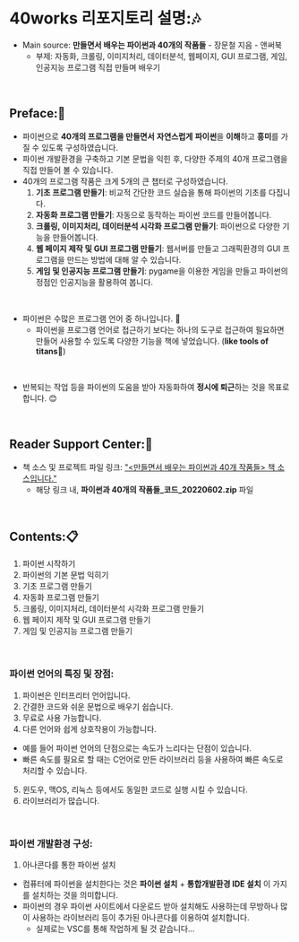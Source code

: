 # 40works 리포지토리 설명::notes:
- Main source: **만들면서 배우는 파이썬과 40개의 작품들** - 장문철 지음 - 앤써북
  - 부제: 자동화, 크롤링, 이미지처리, 데이터분석, 웹페이지, GUI 프로그램, 게임, 인공지능 프로그램 직접 만들며 배우기

<br>

## Preface::bookmark_tabs:
- 파이썬으로 **40개의 프로그램을 만들면서** **자연스럽게** **파이썬**을 **이해**하고 **흥미**를 가질 수 있도록 구성하였습니다.
- 파이썬 개발환경을 구축하고 기본 문법을 익힌 후, 다양한 주제의 40개 프로그램을 직접 만들어 볼 수 있습니다.
- 40개의 프로그램 작품은 크게 5개의 큰 챕터로 구성하였습니다.
    1. **기초 프로그램 만들기**: 비교적 간단한 코드 실습을 통해 파이썬의 기초를 다집니다.
    2. **자동화 프로그램 만들기**: 자동으로 동작하는 파이썬 코드를 만들어봅니다.
    3. **크롤링, 이미지처리, 데이터분석 시각화 프로그램 만들기**: 파이썬으로 다양한 기능을 만들어봅니다.
    4. **웹 페이지 제작 및 GUI 프로그램 만들기**: 웹서버를 만들고 그래픽환경의 GUI 프로그램을 만드는 방법에 대해 알 수 있습니다.
    5. **게임 및 인공지능 프로그램 만들기**: pygame을 이용한 게임을 만들고 파이썬의 정점인 인공지능을 활용하여 봅니다.

<br>

- 파이썬은 수많은 프로그램 언어 중 하나입니다. :snake:
  - 파이썬을 프로그램 언어로 접근하기 보다는 하나의 도구로 접근하여 필요하면 만들어 사용할 수 있도록 다양한 기능을 책에 넣었습니다. (**like tools of titans**:trident:)

<br>

- 반복되는 작업 등을 파이썬의 도움을 받아 자동화하여 **정시에 퇴근**하는 것을 목표로 합니다. :blush:

<br>

## Reader Support Center::open_file_folder:
- 책 소스 및 프로젝트 파일 링크: <a href="https://cafe.naver.com/answerbook/4080" target="_blank">"<만들면서 배우는 파이썬과 40개 작품들> 책 소스입니다."</a>
  - 해당 링크 내, **파이썬과 40개의 작품들_코드_20220602.zip** 파일

<br>

## Contents::clipboard:
1. 파이썬 시작하기
2. 파이썬의 기본 문법 익히기
3. 기초 프로그램 만들기
4. 자동화 프로그램 만들기
5. 크롤링, 이미지처리, 데이터분석 시각화 프로그램 만들기
6. 웹 페이지 제작 및 GUI 프로그램 만들기 
7. 게임 및 인공지능 프로그램 만들기


<br>

### 파이썬 언어의 특징 및 장점:
1. 파이썬은 인터프리터 언어입니다.
2. 간결한 코드와 쉬운 문법으로 배우기 쉽습니다.
3. 무료로 사용 가능합니다.
4. 다른 언어와 쉽게 상호작용이 가능합니다.
- 예를 들어 파이썬 언어의 단점으로는 속도가 느리다는 단점이 있습니다.
- 빠른 속도를 필요로 할 때는 C언어로 만든 라이브러리 등을 사용하여 빠른 속도로 처리할 수 있습니다.
5. 윈도우, 맥OS, 리눅스 등에서도 동일한 코드로 실행 시킬 수 있습니다.
6. 라이브러리가 많습니다.

<br>

### 파이썬 개발환경 구성:
1. 아나콘다를 통한 파이썬 설치
- 컴퓨터에 파이썬을 설치한다는 것은 **파이썬 설치** + **통합개발환경 IDE 설치** 이 가지를 설치하는 것을 의미합니다.
- 파이썬의 경우 파이썬 사이트에서 다운로드 받아 설치해도 사용하는데 무방하나 많이 사용하는 라이브러리 등이 추가된 아나콘다를 이용하여 설치합니다.
  - 실제로는 VSC를 통해 작업하게 될 것 같습니다...
<br>

